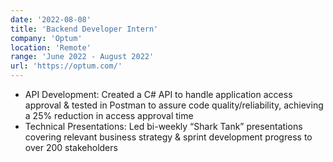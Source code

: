 ```yaml
---
date: '2022-08-08'
title: 'Backend Developer Intern'
company: 'Optum'
location: 'Remote'
range: 'June 2022 - August 2022'
url: 'https://optum.com/'
---
```


- API Development: Created a C# API to handle application access approval & tested in Postman to assure code quality/reliability, achieving a 25% reduction in access approval time
- Technical Presentations: Led bi-weekly “Shark Tank” presentations covering relevant business strategy & sprint development progress to over 200 stakeholders
